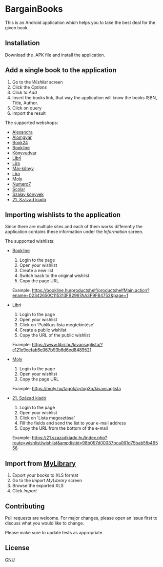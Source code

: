 # BargainBooks

This is an Android application which helps you to take the best deal for the given book.

## Installation

Download the .APK file and install the application.

## Add a single book to the application

1. Go to the *Wishlist* screen
2. Click the *Options*
3. Click to *Add*
4. Insert the books link, that way the application will know the books ISBN, Title, Author.
5. Click on query
6. Import the result

The supported webshops: 
* [Alexandra](https://alexandra.hu/ "Alexandra")
* [Álomgyár](https://alomgyar.hu/ "Alomgyár")
* [Book24](https://www.book24.hu/ "Book24")
* [Bookline](https://bookline.hu/ "Bookline")
* [Könyvudvar](https://konyvudvar.net/ "Könyvudvar")
* [Libri](https://www.libri.hu/ "Libri")
* [Líra](https://www.lira.hu/ "Líra")
* [Mai-könyv](https://mai-konyv.hu "Mai-könyv")
* [Líra](https://www.lira.hu/ "Líra")
* [Moly](https://moly.hu/ "Moly")
* [Numero7](https://www.numero7.com/ "Numero7")
* [Scolar](https://www.scolar.hu/ "Scolar")
* [Szalay könyvek](https://www.szalaykonyvek.hu/ "Szalay könyvek")
* [21. Század kiadó](https://21.szazadkiado.hu "21. Század kiadó")

## Importing wishlists to the application
Since there are multiple sites and each of them works differently the application contains these information under the *Information* screen.

The supported wishlists: 
* [Bookline](https://bookline.hu/ "Bookline")
  1. Login to the page
  2. Open your wishlist
  3. Create a new list
  4. Switch back to the original wishlist
  5. Copy the page URL

  Example:
  https://bookline.hu/productshelf/productshelfMain.action?ename=02342650C115313FB2997AA3F9FB4752&page=1

* [Libri](https://www.libri.hu/ "Libri")
  1. Login to the page
  2. Open your wishlist
  3. Click on 'Publikus lista megtekintése'
  4. Create a public wishlist
  5. Copy the URL of the public wishlist

  Example: 
  https://www.libri.hu/kivansaglista/?c121e9cefab6e067b93b6d6ed8489521

* [Moly](https://moly.hu/ "Moly")
  1. Login to the page
  2. Open your wishlist
  3. Copy the page URL

  Example: 
  https://moly.hu/tagok/cytog3n/kivansaglista

* [21. Század kiadó](https://21.szazadkiado.hu "21. Század kiadó")
  1. Login to the page
  2. Open your wishlist
  3. Click on 'Lista megosztása'
  4. Fill the fields and send the list to your e-mail address
  5. Copy the URL from the bottom of the e-mail

  Example: 
  https://21.szazadkiado.hu/index.php?route=wishlist/wishlist&amp;listid=98b097d00037bca061d75bab5fb46556

## Import from [MyLibrary](https://play.google.com/store/apps/details?id=com.vgm.mylibrary)
  1. Export your books to XLS format
  2. Go to the *Import MyLibrary* screen
  3. Browse the exported XLS
  4. Click *Import*

## Contributing
Pull requests are welcome. For major changes, please open an issue first to discuss what you would like to change.

Please make sure to update tests as appropriate.

## License
[GNU](https://choosealicense.com/licenses/agpl-3.0/)